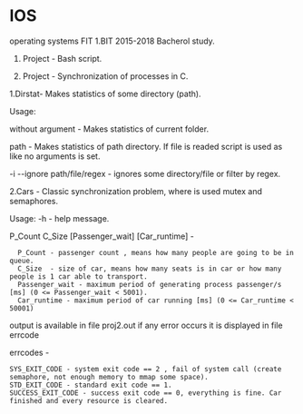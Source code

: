 # IOS
operating systems FIT 1.BIT 2015-2018 Bacherol study.

1. Project - Bash script.

2. Project - Synchronization of processes in C.

1.Dirstat- Makes statistics of some directory (path).

Usage:

  without argument - Makes statistics of current folder.
  
  path - Makes statistics of path directory. If file is readed script is used as like no arguments is set.
  
  -i --ignore path/file/regex - ignores some directory/file or filter by regex.
  
2.Cars - Classic synchronization problem, where is used mutex and semaphores.

Usage:
  -h - help message.
  
  P_Count C_Size [Passenger_wait] [Car_runtime] - 
  
      P_Count - passenger count , means how many people are going to be in queue.
      C_Size  - size of car, means how many seats is in car or how many people is 1 car able to transport.
      Passenger_wait - maximum period of generating process passenger/s [ms] (0 <= Passenger_wait < 5001).
      Car_runtime - maximum period of car running [ms] (0 <= Car_runtime < 50001)
                    
  output is available in file proj2.out if any error occurs it is displayed in file errcode
  
errcodes - 

    SYS_EXIT_CODE - system exit code == 2 , fail of system call (create semaphore, not enough memory to mmap some space).
    STD_EXIT_CODE - standard exit code == 1.
    SUCCESS_EXIT_CODE - success exit code == 0, everything is fine. Car finished and every resource is cleared.
